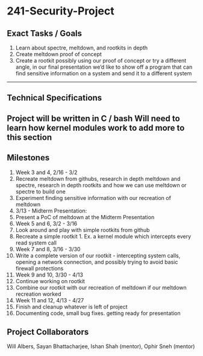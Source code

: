 # 241-Security-Project
## Exact Tasks / Goals
1. Learn about spectre, meltdown, and rootkits in depth	 
2. Create meltdown proof of concept
3. Create a rootkit possibly using our proof of concept or try a different angle, in our final presentation we’d like to show off a program that can find sensitive information on a system and send it to a different system
---
## Technical Specifications
Project will be written in C / bash
Will need to learn how kernel modules work to add more to this section
---
## Milestones
1. Week 3 and 4, 2/16 - 3/2
  1. Recreate meltdown from githubs, research in depth meltdown and spectre, research in depth rootkits and how we can use meltdown or spectre to build one
  2. Experiment finding sensitive information with our recreation of meltdown 
2. 3/13 - Midterm Presentation:
  1. Present a PoC of meltdown at the Midterm Presentation
3. Week 5 and 6, 3/2 - 3/16
  1. Look around and play with simple rootkits from github
  2. Recreate a simple rootkit
    1. Ex. a kernel module which intercepts every read system call
4. Week 7 and 8, 3/16 - 3/30
  1. Write a complete version of our rootkit - intercepting system calls, opening a network connection, and possibly trying to avoid basic firewall protections 
5. Week 9 and 10, 3/30 -  4/13
  1. Continue working on rootkit
  2. Combine our rootkit with our recreation of meltdown if our meltdown recreation worked
6. Week 11 and 12, 4/13 - 4/27
  1. Finish and cleanup whatever is left of project
  2. Documenting code, small bug fixes. getting ready for presentation

## Project Collaborators
Will Albers, Sayan Bhattacharjee, Ishan Shah (mentor), Ophir Sneh (mentor)
